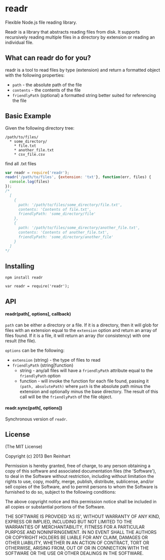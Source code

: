 # readr

Flexible Node.js file reading library.

Readr is a library that abstracts reading files from disk. It supports recursively reading multiple files in a directory by extension or reading an individual file.

## What can readr do for you?

readr is a tool to read files by type (extension) and return a formatted object with the following properties:

* `path` - the absolute path of the file
* `contents` - the contents of the file
* `friendlyPath` (optional) a formatted string better suited for referencing the file

## Basic Example

Given the following directory tree:

```
/path/to/files/
  * some_directory/
    * file.txt
    * another_file.txt
    * csv_file.csv
```

find all .txt files

```javascript
var readr = require('readr');
readr('/path/to/files', {extension: 'txt'}, function(err, files) {
  console.log(files)
});
/*
  [
    {
      path: '/path/to/files/some_directory/file.txt',
      contents: 'Contents of file.txt',
      friendlyPath: 'some_directory/file'
    },
    {
      path: '/path/to/files/some_directory/another_file.txt',
      contents: 'Contents of another_file.txt',
      friendlyPath: 'some_directory/another_file'
    }
  ]
*/
```

## Installing

`npm install readr`

`var readr = require('readr');`


## API

#### readr(path[, options], callback)

`path` can be either a directory or a file. If it is a directory, then it will glob for files with an extension equal to the `extension` option and return an array of files found. If it is a file, it will return an array (for consistency) with one result (the file).

`options` can be the following:

* `extension` (string) - the type of files to read
* `friendlyPath` (string|function)
  * string - any/all files will have a `friendlyPath` attribute equal to the `friendlyPath` option
  * function - will invoke the function for each file found, passing it `(path, absolutePath)` where `path` is the absolute path minus the extension and optionally minus the base directory. The result of this call will be the `friendlyPath` of the file object.


#### readr.sync(path[, options])

Synchronous version of `readr`.


## License

(The MIT License)

Copyright (c) 2013 Ben Reinhart

Permission is hereby granted, free of charge, to any person obtaining
a copy of this software and associated documentation files (the
'Software'), to deal in the Software without restriction, including
without limitation the rights to use, copy, modify, merge, publish,
distribute, sublicense, and/or sell copies of the Software, and to
permit persons to whom the Software is furnished to do so, subject to
the following conditions:

The above copyright notice and this permission notice shall be
included in all copies or substantial portions of the Software.

THE SOFTWARE IS PROVIDED 'AS IS', WITHOUT WARRANTY OF ANY KIND,
EXPRESS OR IMPLIED, INCLUDING BUT NOT LIMITED TO THE WARRANTIES OF
MERCHANTABILITY, FITNESS FOR A PARTICULAR PURPOSE AND NONINFRINGEMENT.
IN NO EVENT SHALL THE AUTHORS OR COPYRIGHT HOLDERS BE LIABLE FOR ANY
CLAIM, DAMAGES OR OTHER LIABILITY, WHETHER IN AN ACTION OF CONTRACT,
TORT OR OTHERWISE, ARISING FROM, OUT OF OR IN CONNECTION WITH THE
SOFTWARE OR THE USE OR OTHER DEALINGS IN THE SOFTWARE.